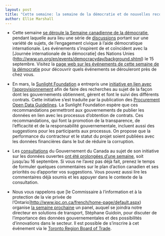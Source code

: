 ```yaml
---
layout: post
title: "Cette semaine: la semaine de la démocratie et de nouvelles recommandations de la Sunlight Foundation"
author: Ellie Marshall
---
```

- Cette semaine [se déroule la Semaine canadienne de la démocratie](http://www.democracy-democratie.ca/content.asp?section=dmw&dir=about&document=index&lang=f), pendant laquelle aura lieu une série de [discussions](http://www.democracy-democratie.ca/content.asp?section=events&document=index&lang=f) portant sur une variété de sujets, de l’engagement civique à l’aide démocratique internationale. Les événements s’inspirent de et coïncident avec la [Journée internationale de la démocratie] des Nations Unies (http://www.un.org/en/events/democracyday/background.shtml) le 15 septembre. Visitez la [page web sur les événements de cette semaine de la démocratie](http://www.democracy-democratie.ca/content.asp?section=events&document=index&lang=f) pour découvrir quels événements se dérouleront près de chez vous.

- En mars, la [Sunlight Foundation](http://www.sunlightfoundation.org) a entrepris une [initiative en lien avec l’approvisionnement](http://sunlightfoundation.com/blog/2013/03/11/announcing-a-new-procurement-initiative/) afin de faire des recherches au sujet de la façon dont les gouvernements obtiennent, gèrent et font le suivi des différents contrats. Cette initiative s’est traduite par la publication des [Procurement Open Data Guidelines](http://sunlightfoundation.com/procurement/opendataguidelines). La Sunlight Foundation espère que ces recommandations permettront aux gouvernements de publier les données en lien avec les processus d’obtention de contrats. Ces recommandations, qui font la promotion de la transparence, de l’efficacité et de la responsabilité gouvernementale, incluent aussi des suggestions pour les participants aux processus. On propose que la performance du contracteur et le statut du projet soient publiées avec les données financières dans le but de réduire la corruption. 

- Les [consultations](http://donnees.gc.ca/fra/consultations/annee1) du Gouvernement du Canada au sujet de son initiative sur les données ouvertes [ont été prolongées d’une semaine](http://www.marketwire.com/press-release/minister-clement-extends-consultation-with-canadians-on-open-government-1830119.htm), soit jusqu’au 16 septembre. Si vous ne l’avez pas déjà fait, prenez le temps de formuler quelques commentaires sur le plan d’action canadien et ses priorités ou d’apporter vos suggestions. Vous pouvez aussi lire les commentaires déjà soumis et les appuyer dans le contexte de la consultation.

- Nous vous rappelons que [le Commissaire à l’information et à la protection de la vie privée de l’Ontario]http://www.ipc.on.ca/french/home-page/default.aspx) organise [la semaine prochaine](http://www.ipc.on.ca/english/access-to-information/Introduction-to-AbD) un panel, auquel se joindra notre directeur en solutions de transport, Stéphane Guidoin, pour discuter de l’importance des données gouvernementales et des possibilités d’innovations dans le secteur. Il est possible de s’inscrire à cet événement via le [Toronto Region Board of Trade](http://www.bot.com/source/Meetings/cMeetingFunctionDetail.cfm?Section=Calendar&PRODUCT_MAJOR=DS091813).

